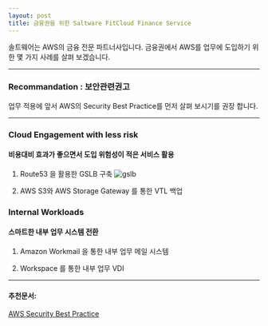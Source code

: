 ```yaml
---
layout: post
title: 금융권을 위한 Saltware FitCloud Finance Service
---
```


솔트웨어는 AWS의 금융 전문 파트너사입니다. 
금융권에서 AWS를 업무에 도입하기 위한 몇 가지 사례를 살펴 보겠습니다.

***

### Recommandation : 보안관련권고

업무 적용에 앞서 AWS의 Security Best Practice를 먼저 살펴 보시기를 권장 합니다.



***

### Cloud Engagement with less risk
#### 비용대비 효과가 좋으면서 도입 위험성이 적은 서비스 활용
1. Route53 을 활용한 GSLB 구축
![gslb](https://user-images.githubusercontent.com/29446742/28563273-64b2c25c-7160-11e7-8e91-8fc25217bf59.png)

2. AWS S3와 AWS Storage Gateway 를 통한 VTL 백업

### Internal Workloads
#### 스마트한 내부 업무 시스템 전환
1. Amazon Workmail 을 통한 내부 업무 메일 시스템

2. Workspace 를 통한 내부 업무 VDI


***
#### 추천문서:
[AWS Security Best Practice](https://d0.awsstatic.com/whitepapers/Security/AWS_Security_Best_Practices.pdf)

